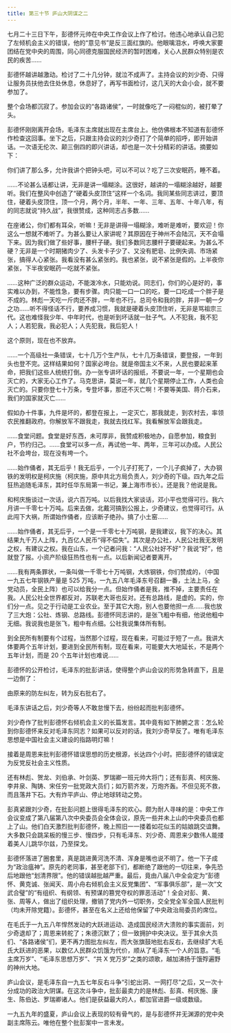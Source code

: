 ```yaml
---
title: 第三十节 庐山大阴谋之二
---
```


七月二十三日下午，彭德怀元帅在中央工作会议上作了检讨。他违心地承认自己犯了左倾机会主义的错误，他的“意见书”是反三面红旗的。他眼噙泪水，呼唤大家要团结在党中央的周围，同心同德克服国民经济的暂时困难，关心人民群众特别是农民的疾苦……

彭德怀越讲越激动。检讨了二十几分钟，就泣不成声了。主持会议的刘少奇、只得让服务员扶他去住处休息，休息好了，再写书面检讨，这几天的大会小会，就不要参加了。

整个会场都沉寂了。参加会议的“各路诸侯”，一时就像吃了一闷棍似的，被打晕了头。

彭德怀刚刚离开会场，毛泽东主席就出现在主席台上。他仿佛根本不知道有彭德怀作检查这回事。坐下之后，只跟主持会议的刘少奇打了个简单的招呼，即开始讲话。一次语无伦次、颠三倒四的即兴讲话，却也是一次十分精彩的讲话。摘要如下：

你们讲了那么多，允许我讲个把钟头吧，可以不可以？吃了三次安眠药，睡不着。

……不论甚么话都让讲，无非是讲一塌糊涂。这很好，越讲的一塌糊涂越好，越要听。我们在整风中创造了“硬着头皮顶住”这样一个名词。我同某些同志讲过，要顶住，硬着头皮顶住，顶一个月，两个月，半年、一年、三年、五年、十年八年，有的同志就说“持久战”，我很赞成，这种同志占多数……

在座诸公，你们都有耳朵，听嘛！无非是讲得一塌糊涂，难听是难听，要欢迎！你这么一想就不难听了。为甚么要让人家讲呢？其原因在于神州不会陆沉，天不会塌下来。因为我们做了些好事，腰杆子硬。我们多数同志腰杆子要硬起来。为甚么不硬？无非是一个时期猪肉少了、头发卡子少了、又没有肥皂、比例失调、市场紧张，搞得人心紧张。我看没有甚么紧张的。我也紧张，说不紧张是假的。上半夜你紧张，下半夜安眠药一吃就不紧张。

……这种广泛的群众运动，不能泼冷水，只能劝说。同志们，你们的心是好的，事实难以办到，不能性急，要有步骤。肉只能一口一口的吃，要一口吃成一个胖子是不成的。林彪一天吃一斤肉还不胖，一年也不行。总司令和我的胖，并非一朝一夕之功……听不得怪话不行，要养成习惯，我就是硬着头皮顶住听，无非是骂祖宗三代。这也难怪我少年、中年时代，也是听到坏话就一肚子气。人不犯我，我不犯人；人若犯我，我必犯人；人先犯我，我后犯人！

这个原则，现在也不放弃。

……一个高级社一条错误，七十几万个生产队，七十几万条错误，要登报，一年到头也登不完。这样结果如何？国家必垮台。就是帝国主义不来，人民也要起来革命，把我们这些人统统打倒。办一张专讲坏话的报纸，不要说一年，一个星期也会灭亡的，大家无心工作了。马克思讲，莫说一年，就几个星期停止工作，人类也会灭亡的。只要你登七十万条，专登坏事，那还不灭亡啊！不要等美国、蒋介石来，我们的国家就灭亡……

假如办十件事，九件是坏的，都登在报上，一定灭亡，那我就走，到农村去，率领农民推翻政府。你解放军不跟我走，我就去找红军。我看解放军会跟我走。

……食堂问题。食堂是好东西，未可厚非，我赞成积极地办，自愿参加，粮食到户，节约归己。……食堂可以多一点，再试他一年、两年，三年可以办成。人民公社不会垮台，现在没有垮一个。

……始作俑者，其无后乎！我无后乎，一个儿子打死了，一个儿子疯掉了，大办钢铁的发明权是柯庆施（柯庆施，原中共北方局负责人，刘少奇的下级。四九年之后狂热追随毛泽东，其时任华东局第一书记，兼上海市市长）。还是我？他说是我。

和柯庆施谈过一次话，说六百万吨。以后我找大家谈话，邓小平也觉得可行。我六月讲一千零七十万吨。后来去做，北戴河搞到公报上，少奇建议，也觉得可行。从此闯下大祸，所谓始作俑者，应该断子绝孙。搞了小土窑……

……始作俑者，其无后乎，一个是一千零七十万吨钢，是我建议，我下的决心。其结果九千万人上阵，九百亿人民币“得不偿失”。其次是办公社，人民公社我无发明之权，有建议之权。我在山东，一个记者问我：“人民公社好不好”？我说“好”，他就登了报。小资产阶级狂热性也有一点。以后新闻记者要离开。

……我有两条罪状，一条叫做一千零七十万吨钢，大炼钢铁，你们赞成的，（中国一九五七年钢铁产量是 525 万吨，一九五八年毛泽东号召翻一番，土法上马，全党动员，全民上阵）也可以给我分一点。但始作俑者是我，推不掉，主要责任在我。人民公社全世界都反对，苏联老大哥也反对。还有总路线，是虚的。实的，你们分一点。见之于行动是工业农业。至于其它大炮，别人也要他担一点……我也放了三大炮：公社、炼钢、总路线。彭德怀同志讲的，是张飞粗中有细，他说他粗中无细。我说我也是张飞，粗中有点细。公社我说集体所有制。

到全民所有制要有个过程，当然那个过程，现在看来，可能过于短了一点。我讲大体要两个五年计划，要进到全民所有制，现在看来，可能要大大地延长，不是两个五年计划，而是 20 个五年计划也难说……

彭德怀的公开检讨，毛泽东的批彭讲话，使得整个庐山会议的形势急转直下，且是一边倒了：

由原来的防左纠左，转为反右批右了。

毛泽东讲话之后，刘少奇等人不敢怠慢下去，纷纷起而批判彭德怀。

刘少奇作了批判彭德怀右倾机会主义的长篇发言。其中竟有如下肺腑之言：怎么轮到你彭德怀来反对毛泽东同志？如果可以反对的话，我刘少奇早反了。唯有毛泽东思想是中国社会主义建设的指路明灯嘛！

接着是周恩来批判彭德怀错误思想的历史根源，长达四个小时。把彭德怀的错误定为反党反社会主义性质。

还有林彪、贺龙、刘伯承、叶剑英、罗瑞卿一班元帅大将门；还有彭真、柯庆施、李井泉、陶铸、宋任穷一批党政大员们；如万箭齐发，万炮齐轰。不但见死不救，而且落井下石。大有炸平庐山、停止地球转动之势。

彭真紧跟刘少奇，在批彭问题上很得毛泽东的欢心。颇为耐人寻味的是：中央工作会议变成了第八届第八次中央委员会全体会议，原先一些并未上山的中央委员也都上了山。他们白天激烈批判彭德怀，晚上照旧一一搂着如花似玉的姑娘跳交谊舞。大多数只会跳呆板的慢三步、慢四步，只有毛泽东、刘少奇、周恩来少数伟人能搂着美人儿跳华尔兹，乃至探戈。

彭德怀落进了圈套里，真是跳进黄河洗不清、浑身是嘴也说不明了。他一下子成为“政治瘟神”。原先的老同事，甚至老部下们，都断绝了跟他的一切往来，争先恐后地跟他“划清界限”。他的错误越批越严重。最后，竟由八届八中全会定为“彭德怀、黄克诚、张闻天、周小舟右倾机会主义反党集团”、“军事俱乐部”，是一次“文武合璧”的“有组织、有纲领、有预谋的篡党夺权的罪恶活动”！全会对彭、黄、张、周等人，做出了组织处理，撤销了党内外一切职务，交全党全军全国人民批判（均未开除党籍）。彭德怀，甚至在名义上还给他保留了中央政治局委员的席位。

在毛氏于一九五八年悍然发动的大跃进运动、造成国民经济大溃败的事实面前，刘少奇退却了；周恩来转舵了；朱德沉默了；但一致拥护中央决议。至于其余大员们、“各路诸侯”们，更不再力图批左纠左，而大张旗鼓地批右反右，去继续扩大毛氏大跃进的恶果，以数亿人民群众饥饿为代价，顺从了毛泽东一个人的旨意。“毛主席万岁”、“毛泽东思想万岁”、“共 X 党万岁”之类的颂歌，越加沸扬于饿殍遍野的神州大地。

庐山会议，是毛泽东自一九五七年反右斗争“引蛇出洞、一网打尽”之后，又一次十分成功的政治大阴谋。在这次斗争中，批彭最卖力的是林彪、彭真、柯庆施、康生、陈伯达、罗瑞卿诸人。他们是获益最大的人，都加官进爵一级或数级。

一九五九年的盛夏，庐山会议上表现的较有骨气的，是与彭德怀并无渊源的党中央副主席陈云。唯他在整个批彭案中一言未发。
